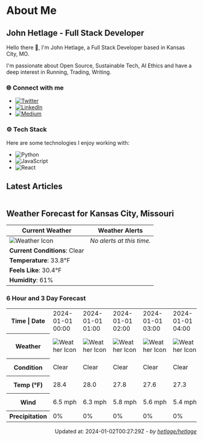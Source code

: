 # About Me

## John Hetlage - Full Stack Developer

Hello there 👋, I'm John Hetlage, a Full Stack Developer based in Kansas City, MO. 

I'm passionate about Open Source, Sustainable Tech, AI Ethics and have a deep interest in Running, Trading, Writing.

### 🌐 Connect with me
- [![Twitter](https://img.shields.io/badge/Twitter-1DA1F2?style=for-the-badge&logo=twitter&logoColor=white)](https://twitter.com/j_hetlage)
- [![LinkedIn](https://img.shields.io/badge/LinkedIn-0077B5?style=for-the-badge&logo=linkedin&logoColor=white)](https://linkedin.com/in/john-hetlage)
- [![Medium](https://img.shields.io/badge/Medium-12100E?style=for-the-badge&logo=medium&logoColor=white)](https://medium.com/@jhetlage)

### ⚙️ Tech Stack
Here are some technologies I enjoy working with:
- ![Python](https://img.shields.io/badge/-Python-05122A?style=flat&logo=Python)
- ![JavaScript](https://img.shields.io/badge/-JavaScript-05122A?style=flat&logo=JavaScript)
- ![React](https://img.shields.io/badge/-React-05122A?style=flat&logo=React)


## Latest Articles

<table>
  <tbody></tbody>
</table>


## Weather Forecast for Kansas City, Missouri

| **Current Weather** | **Weather Alerts** |
|---------------------|--------------------|
| ![Weather Icon](https://cdn.weatherapi.com/weather/64x64/night/113.png) |  _No alerts at this time._  |
| **Current Conditions**: Clear |  | 
| **Temperature**: 33.8°F |  |
| **Feels Like**: 30.4°F |  |
| **Humidity**: 61% | |

### 6 Hour and 3 Day Forecast

<table>
  <tbody>  
    <tr><th>Time | Date</th><td>2024-01-01 00:00</td><td>2024-01-01 01:00</td><td>2024-01-01 02:00</td><td>2024-01-01 03:00</td><td>2024-01-01 04:00</td><td>2024-01-01 05:00</td><td>2024-01-01</td><td>2024-01-02</td><td>2024-01-03</td></tr>
    <tr><th>Weather</th><td><img src="https://cdn.weatherapi.com/weather/64x64/night/113.png" alt="Weather Icon"></td><td><img src="https://cdn.weatherapi.com/weather/64x64/night/113.png" alt="Weather Icon"></td><td><img src="https://cdn.weatherapi.com/weather/64x64/night/113.png" alt="Weather Icon"></td><td><img src="https://cdn.weatherapi.com/weather/64x64/night/113.png" alt="Weather Icon"></td><td><img src="https://cdn.weatherapi.com/weather/64x64/night/113.png" alt="Weather Icon"></td><td><img src="https://cdn.weatherapi.com/weather/64x64/night/113.png" alt="Weather Icon"></td>
    <td><img src="https://cdn.weatherapi.com/weather/64x64/day/113.png" alt="Weather Icons"</td><td><img src="https://cdn.weatherapi.com/weather/64x64/day/116.png" alt="Weather Icons"</td><td><img src="https://cdn.weatherapi.com/weather/64x64/day/113.png" alt="Weather Icons"</td></tr>
    <tr><th>Condition</th><td>Clear</td><td>Clear</td><td>Clear</td><td>Clear</td><td>Clear</td><td>Clear</td>
    <td>Sunny</td><td>Partly cloudy</td><td>Sunny</td></tr>
    <tr><th>Temp (°F)</th><td>28.4</td><td>28.0</td><td>27.8</td><td>27.6</td><td>27.3</td><td>27.0</td>
    <td>39.1° / 25.5°F</td><td>44.1° / 28.8°F</td><td>39.8° / 24.8°F</td></tr>
    <tr><th>Wind</th><td>6.5 mph</td><td>6.3 mph</td><td>5.8 mph</td><td>5.6 mph</td><td>5.4 mph</td><td>5.1 mph</td>
    <td>6.9 mph</td><td>12.1 mph</td><td>14.1 mph</td></tr>
    <tr><th>Precipitation</th><td>0%</td><td>0%</td><td>0%</td><td>0%</td><td>0%</td><td>0%</td>
    <td>0%</td><td>0%</td><td>0%</td></tr>
  </tbody>
</table>

<div align="right">

Updated at: 2024-01-02T00:27:29Z - *by [hetlage/hetlage](https://github.com/hetlage/hetlage)*

</div>

